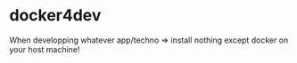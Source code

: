 # docker4dev
When developping whatever app/techno => install nothing except docker on your host machine!
